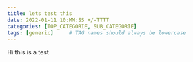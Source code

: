 ```yaml
---
title: lets test this
date: 2022-01-11 10:MM:SS +/-TTTT
categories: [TOP_CATEGORIE, SUB_CATEGORIE]
tags: [generic]     # TAG names should always be lowercase
---
```


Hi this is a test